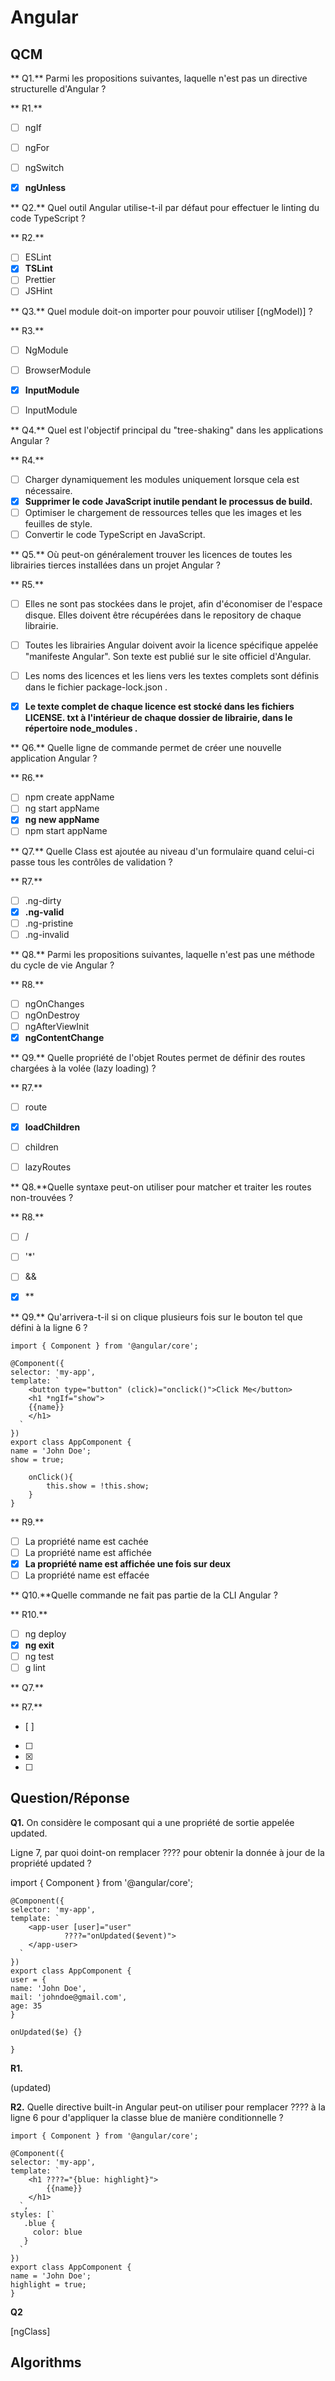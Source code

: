 # Angular

## QCM


** Q1.** Parmi les propositions suivantes, laquelle n'est pas un directive structurelle d'Angular ?

** R1.**
- [ ] ngIf
- [ ] ngFor
- [ ] ngSwitch
- [x] **ngUnless**


** Q2.** Quel outil Angular utilise-t-il par défaut pour effectuer le linting du code TypeScript ?

** R2.**
- [ ] ESLint
- [x] **TSLint**
- [ ] Prettier
- [ ] JSHint

** Q3.** Quel module doit-on importer pour pouvoir utiliser [(ngModel)] ?

** R3.**
- [ ] NgModule
- [ ] BrowserModule
- [x] **InputModule**
- [ ] InputModule


** Q4.** Quel est l'objectif principal du "tree-shaking" dans les applications Angular ?

** R4.**
- [ ] Charger dynamiquement les modules uniquement lorsque cela est
  nécessaire.
- [x] **Supprimer le code JavaScript inutile pendant le processus de build.**
- [ ] Optimiser le chargement de ressources telles que les images et les feuilles de
  style.
- [ ] Convertir le code TypeScript en JavaScript.

** Q5.** Où peut-on généralement trouver les licences de toutes les librairies tierces installées dans un projet
Angular ?

** R5.**
- [ ] Elles ne sont pas stockées dans le projet, afin d'économiser de l'espace
  disque. Elles doivent être récupérées dans le repository de chaque librairie.
- [ ] Toutes les librairies Angular doivent avoir la licence spécifique appelée
  "manifeste Angular". Son texte est publié sur le site officiel d'Angular.
- [ ] Les noms des licences et les liens vers les textes complets sont définis dans le
  fichier package-lock.json . 
- [x] **Le texte complet de chaque licence est stocké dans les fichiers LICENSE.
  txt à l'intérieur de chaque dossier de librairie, dans le répertoire
  node_modules .**


** Q6.** Quelle ligne de commande permet de créer une nouvelle application Angular ?

** R6.**
- [ ] npm create appName
- [ ] ng start appName
- [x] **ng new appName**
- [ ] npm start appName

** Q7.** Quelle Class est ajoutée au niveau d'un formulaire quand celui-ci passe tous les
contrôles de validation ?

** R7.**
- [ ] .ng-dirty
- [x] **.ng-valid** 
- [ ] .ng-pristine
- [ ] .ng-invalid

** Q8.** Parmi les propositions suivantes, laquelle n'est pas une méthode du cycle de vie Angular ?

** R8.**
- [ ] ngOnChanges
- [ ] ngOnDestroy
- [ ] ngAfterViewInit
- [x] **ngContentChange**

** Q9.** Quelle propriété de l'objet Routes permet de définir des routes chargées à la volée (lazy loading) ?

** R7.**
- [ ] route
- [x] **loadChildren**
- [ ] children
- [ ] lazyRoutes


** Q8.**Quelle syntaxe peut-on utiliser pour matcher et traiter les routes non-trouvées ?

** R8.**
- [ ] /
- [ ] '*'
- [ ] &&
- [x] ** 


** Q9.** Qu'arrivera-t-il si on clique plusieurs fois sur le bouton tel que défini à la ligne 6 ?

    import { Component } from '@angular/core';
    
    @Component({
    selector: 'my-app',
    template: `
        <button type="button" (click)="onclick()">Click Me</button>
        <h1 *ngIf="show">
        {{name}}
        </h1>
      `
    })
    export class AppComponent {
    name = 'John Doe';
    show = true;
    
        onClick(){
            this.show = !this.show;
        }
    }       

** R9.**
- [ ] La propriété name est cachée
- [ ] La propriété name est affichée
- [x] **La propriété name est affichée une fois sur deux**
- [ ] La propriété name est effacée

** Q10.**Quelle commande ne fait pas partie de la CLI Angular ?

** R10.**
- [ ] ng deploy
- [x] **ng exit**
- [ ] ng test
- [ ] g lint

** Q7.**

** R7.**
- [ ] 
- [ ] 
- [x] 
- [ ] 


## Question/Réponse

**Q1.**
On considère le composant <app-user> qui a une propriété de sortie appelée updated.

Ligne 7, par quoi doint-on remplacer ???? pour obtenir la donnée à jour de la
propriété updated ?

import { Component } from '@angular/core';

    @Component({
    selector: 'my-app',
    template: `
        <app-user [user]="user"
                ????="onUpdated($event)">
        </app-user>		
      `
    })
    export class AppComponent {
    user = {
    name: 'John Doe',
    mail: 'johndoe@gmail.com',
    age: 35
    }
    
    onUpdated($e) {}
    
    }

**R1.**

(updated)

**R2.** Quelle directive built-in Angular peut-on utiliser pour remplacer ???? à la ligne 6 pour
d'appliquer la classe blue de manière conditionnelle ?

    import { Component } from '@angular/core';

    @Component({
    selector: 'my-app',
    template: `
        <h1 ????="{blue: highlight}">
            {{name}}
        </h1>
      `,
    styles: [`
       .blue {
         color: blue
       }
      `
    })
    export class AppComponent {
    name = 'John Doe';
    highlight = true;
    }

**Q2**

[ngClass]

## Algorithms